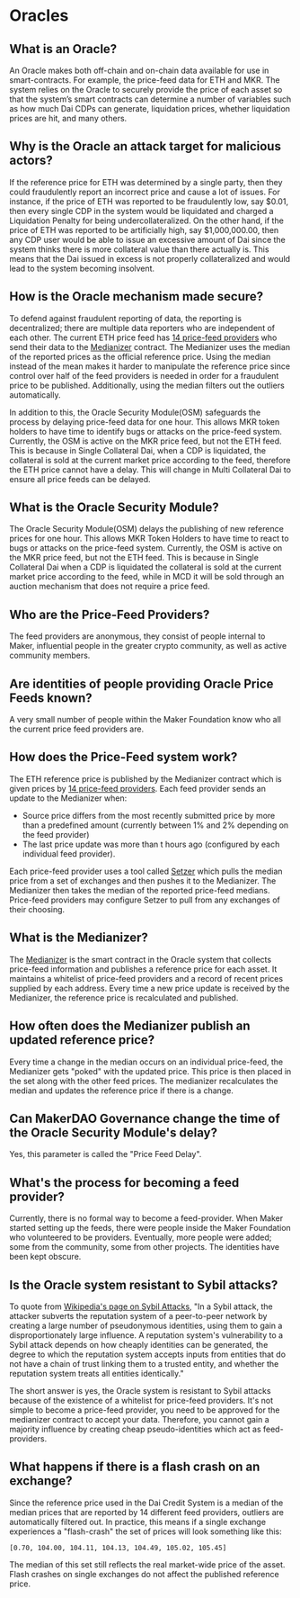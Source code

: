# Oracles

## What is an Oracle?

An Oracle makes both off-chain and on-chain data available for use in smart-contracts. For example, the price-feed data for ETH and MKR. The system relies on the Oracle to securely provide the price of each asset so that the system’s smart contracts can determine a number of variables such as how much Dai CDPs can generate, liquidation prices, whether liquidation prices are hit, and many others.

## Why is the Oracle an attack target for malicious actors?

If the reference price for ETH was determined by a single party, then they could fraudulently report an incorrect price and cause a lot of issues. For instance, if the price of ETH was reported to be fraudulently low, say $0.01, then every single CDP in the system would be liquidated and charged a Liquidation Penalty for being undercollateralized. On the other hand, if the price of ETH was reported to be artificially high, say $1,000,000.00, then any CDP user would be able to issue an excessive amount of Dai since the system thinks there is more collateral value than there actually is. This means that the Dai issued in excess is not properly collateralized and would lead to the system becoming insolvent.

## How is the Oracle mechanism made secure?

To defend against fraudulent reporting of data, the reporting is decentralized; there are multiple data reporters who are independent of each other. The current ETH price feed has [14 price-feed providers](https://mkr.tools/system/feeds) who send their data to the [Medianizer](https://github.com/makerdao/medianizer) contract. The Medianizer uses the median of the reported prices as the official reference price. Using the median instead of the mean makes it harder to manipulate the reference price since control over half of the feed providers is needed in order for a fraudulent price to be published. Additionally, using the median filters out the outliers automatically.

In addition to this, the Oracle Security Module\(OSM\) safeguards the process by delaying price-feed data for one hour. This allows MKR token holders to have time to identify bugs or attacks on the price-feed system. Currently, the OSM is active on the MKR price feed, but not the ETH feed. This is because in Single Collateral Dai, when a CDP is liquidated, the collateral is sold at the current market price according to the feed, therefore the ETH price cannot have a delay. This will change in Multi Collateral Dai to ensure all price feeds can be delayed.

## What is the Oracle Security Module?

The Oracle Security Module\(OSM\) delays the publishing of new reference prices for one hour. This allows MKR Token Holders to have time to react to bugs or attacks on the price-feed system. Currently, the OSM is active on the MKR price feed, but not the ETH feed. This is because in Single Collateral Dai when a CDP is liquidated the collateral is sold at the current market price according to the feed, while in MCD it will be sold through an auction mechanism that does not require a price feed.

## Who are the Price-Feed Providers?

The feed providers are anonymous, they consist of people internal to Maker, influential people in the greater crypto community, as well as active community members.

## Are identities of people providing Oracle Price Feeds known?

A very small number of people within the Maker Foundation know who all the current price feed providers are.

## How does the Price-Feed system work?

The ETH reference price is published by the Medianizer contract which is given prices by [14 price-feed providers](https://mkr.tools/system/feeds). Each feed provider sends an update to the Medianizer when:

* Source price differs from the most recently submitted price by more than a predefined amount \(currently between 1% and 2% depending on the feed provider\)
* The last price update was more than t hours ago \(configured by each individual feed provider\).

Each price-feed provider uses a tool called [Setzer](https://github.com/makerdao/setzer) which pulls the median price from a set of exchanges and then pushes it to the Medianizer. The Medianizer then takes the median of the reported price-feed medians. Price-feed providers may configure Setzer to pull from any exchanges of their choosing.

## What is the Medianizer?

The [Medianizer](https://github.com/makerdao/medianizer) is the smart contract in the Oracle system that collects price-feed information and publishes a reference price for each asset. It maintains a whitelist of price-feed providers and a record of recent prices supplied by each address. Every time a new price update is received by the Medianizer, the reference price is recalculated and published.

## How often does the Medianizer publish an updated reference price?

Every time a change in the median occurs on an individual price-feed, the Medianizer gets "poked" with the updated price. This price is then placed in the set along with the other feed prices. The medianizer recalculates the median and updates the reference price if there is a change.

## Can MakerDAO Governance change the time of the Oracle Security Module's delay?

Yes, this parameter is called the "Price Feed Delay".

## What's the process for becoming a feed provider?

Currently, there is no formal way to become a feed-provider. When Maker started setting up the feeds, there were people inside the Maker Foundation who volunteered to be providers. Eventually, more people were added; some from the community, some from other projects. The identities have been kept obscure.

## Is the Oracle system resistant to Sybil attacks?

To quote from [Wikipedia's page on Sybil Attacks](https://en.wikipedia.org/wiki/Sybil_attack), "In a Sybil attack, the attacker subverts the reputation system of a peer-to-peer network by creating a large number of pseudonymous identities, using them to gain a disproportionately large influence. A reputation system's vulnerability to a Sybil attack depends on how cheaply identities can be generated, the degree to which the reputation system accepts inputs from entities that do not have a chain of trust linking them to a trusted entity, and whether the reputation system treats all entities identically."

The short answer is yes, the Oracle system is resistant to Sybil attacks because of the existence of a whitelist for price-feed providers. It's not simple to become a price-feed provider, you need to be approved for the medianizer contract to accept your data. Therefore, you cannot gain a majority influence by creating cheap pseudo-identities which act as feed-providers.

## What happens if there is a flash crash on an exchange?

Since the reference price used in the Dai Credit System is a median of the median prices that are reported by 14 different feed providers, outliers are automatically filtered out. In practice, this means if a single exchange experiences a "flash-crash" the set of prices will look something like this:

`[0.70, 104.00, 104.11, 104.13, 104.49, 105.02, 105.45]`

The median of this set still reflects the real market-wide price of the asset. Flash crashes on single exchanges do not affect the published reference price.

